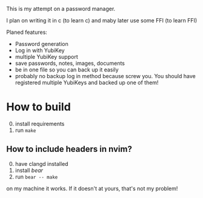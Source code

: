 This is my attempt on a password manager.

I plan on writing it in c (to learn c) and maby later use some FFI (to learn FFI)

Planed features:

- Password generation
- Log in with YubiKey
- multiple YubiKey support
- save passwords, notes, images, documents
- be in one file so you can back up it easily
- probably no backup log in method because screw you.
  You should have registered multiple YubiKeys and backed up one of them!

# How to build

0. install requirements
0. run `make`

## How to include headers in nvim?

0. have clangd installed
0. install *bear*
0. run `bear -- make`

on my machine it works. If it doesn't at yours, that's not my problem!
